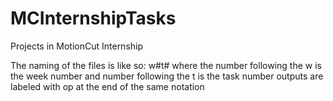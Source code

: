 # MCInternshipTasks
Projects in MotionCut Internship

The naming of the files is like so:
w#t# where the number following the w is the week number and number following the t is the task number
outputs are labeled with op at the end of the same notation
